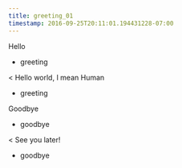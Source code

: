 ```yaml
---
title: greeting_01
timestamp: 2016-09-25T20:11:01.194431228-07:00
---
```


Hello
* greeting

< Hello world, I mean Human
* greeting

Goodbye
* goodbye

< See you later!
* goodbye

